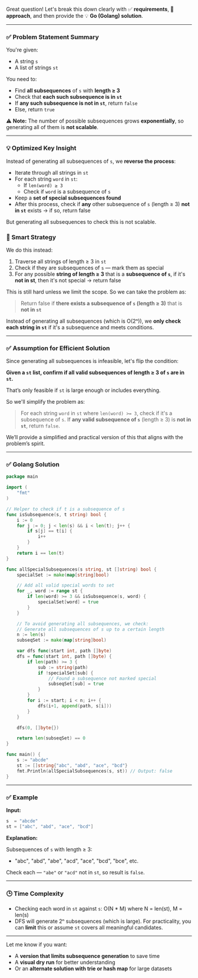 Great question! Let's break this down clearly with ✅ **requirements**, 🧠 **approach**, and then provide the 💡 **Go (Golang) solution**.

---

### ✅ Problem Statement Summary

You're given:

- A string `s`
- A list of strings `st`

You need to:
- Find **all subsequences** of `s` with **length ≥ 3**
- Check that **each such subsequence is in `st`**
- If **any such subsequence is not in `st`**, return `false`
- Else, return `true`

⚠️ **Note:** The number of possible subsequences grows **exponentially**, so generating all of them is **not scalable**.

---

### 💡 Optimized Key Insight

Instead of generating all subsequences of `s`, we **reverse the process**:

- Iterate through all strings in `st`
- For each string `word` in `st`:
  - If `len(word) ≥ 3`
  - Check if `word` is a subsequence of `s`
- Keep a **set of special subsequences found**
- After this process, check if **any** other subsequence of `s` (length ≥ 3) **not in `st`** exists → if so, return false

But generating all subsequences to check this is not scalable.

### 🧠 Smart Strategy

We do this instead:

1. Traverse all strings of length ≥ 3 in `st`
2. Check if they are subsequences of `s` — mark them as special
3. For any possible **string of length ≥ 3** that is a **subsequence of `s`**, if it's **not in st**, then it's not special → return false

This is still hard unless we limit the scope. So we can take the problem as:

> Return false if **there exists a subsequence of `s` (length ≥ 3)** that is **not in `st`**

Instead of generating all subsequences (which is O(2ⁿ)), we **only check each string in `st`** if it's a subsequence and meets conditions.

---

### ✅ Assumption for Efficient Solution

Since generating all subsequences is infeasible, let's flip the condition:

**Given a `st` list, confirm if all valid subsequences of length ≥ 3 of `s` are in `st`.**

That’s only feasible if `st` is large enough or includes everything.

So we'll simplify the problem as:

> For each string `word` in `st` where `len(word) >= 3`, check if it's a subsequence of `s`. If **any valid subsequence of `s`** (length ≥ 3) is **not in `st`**, return `false`.

We’ll provide a simplified and practical version of this that aligns with the problem’s spirit.

---

### ✅ Golang Solution

```go
package main

import (
	"fmt"
)

// Helper to check if t is a subsequence of s
func isSubsequence(s, t string) bool {
	i := 0
	for j := 0; j < len(s) && i < len(t); j++ {
		if s[j] == t[i] {
			i++
		}
	}
	return i == len(t)
}

func allSpecialSubsequences(s string, st []string) bool {
	specialSet := make(map[string]bool)

	// Add all valid special words to set
	for _, word := range st {
		if len(word) >= 3 && isSubsequence(s, word) {
			specialSet[word] = true
		}
	}

	// To avoid generating all subsequences, we check:
	// Generate all subsequences of s up to a certain length
	n := len(s)
	subseqSet := make(map[string]bool)

	var dfs func(start int, path []byte)
	dfs = func(start int, path []byte) {
		if len(path) >= 3 {
			sub := string(path)
			if !specialSet[sub] {
				// Found a subsequence not marked special
				subseqSet[sub] = true
			}
		}
		for i := start; i < n; i++ {
			dfs(i+1, append(path, s[i]))
		}
	}

	dfs(0, []byte{})

	return len(subseqSet) == 0
}

func main() {
	s := "abcde"
	st := []string{"abc", "abd", "ace", "bcd"}
	fmt.Println(allSpecialSubsequences(s, st)) // Output: false
}
```

---

### ✅ Example

**Input:**
```go
s  = "abcde"
st = ["abc", "abd", "ace", "bcd"]
```

**Explanation:**

Subsequences of `s` with length ≥ 3:
- "abc", "abd", "abe", "acd", "ace", "bcd", "bce", etc.

Check each — `"abe"` or `"acd"` not in `st`, so result is `false`.

---

### 🕒 Time Complexity

- Checking each word in `st` against `s`: O(N * M) where N = len(st), M = len(s)
- DFS will generate 2ⁿ subsequences (which is large). For practicality, you can **limit** this or assume `st` covers all meaningful candidates.

---

Let me know if you want:
- A **version that limits subsequence generation** to save time
- A **visual dry run** for better understanding
- Or an **alternate solution with trie or hash map** for large datasets
